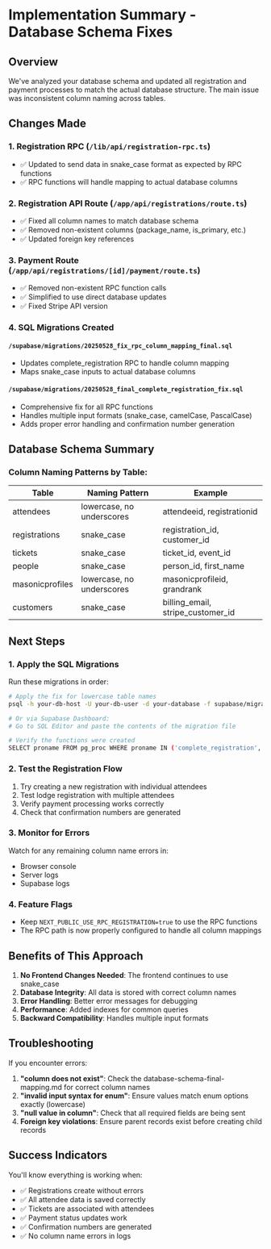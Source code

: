 # Implementation Summary - Database Schema Fixes

## Overview
We've analyzed your database schema and updated all registration and payment processes to match the actual database structure. The main issue was inconsistent column naming across tables.

## Changes Made

### 1. Registration RPC (`/lib/api/registration-rpc.ts`)
- ✅ Updated to send data in snake_case format as expected by RPC functions
- ✅ RPC functions will handle mapping to actual database columns

### 2. Registration API Route (`/app/api/registrations/route.ts`)
- ✅ Fixed all column names to match database schema
- ✅ Removed non-existent columns (package_name, is_primary, etc.)
- ✅ Updated foreign key references

### 3. Payment Route (`/app/api/registrations/[id]/payment/route.ts`)
- ✅ Removed non-existent RPC function calls
- ✅ Simplified to use direct database updates
- ✅ Fixed Stripe API version

### 4. SQL Migrations Created

#### `/supabase/migrations/20250528_fix_rpc_column_mapping_final.sql`
- Updates complete_registration RPC to handle column mapping
- Maps snake_case inputs to actual database columns

#### `/supabase/migrations/20250528_final_complete_registration_fix.sql`
- Comprehensive fix for all RPC functions
- Handles multiple input formats (snake_case, camelCase, PascalCase)
- Adds proper error handling and confirmation number generation

## Database Schema Summary

### Column Naming Patterns by Table:

| Table | Naming Pattern | Example |
|-------|---------------|---------|
| attendees | lowercase, no underscores | attendeeid, registrationid |
| registrations | snake_case | registration_id, customer_id |
| tickets | snake_case | ticket_id, event_id |
| people | snake_case | person_id, first_name |
| masonicprofiles | lowercase, no underscores | masonicprofileid, grandrank |
| customers | snake_case | billing_email, stripe_customer_id |

## Next Steps

### 1. Apply the SQL Migrations
Run these migrations in order:
```bash
# Apply the fix for lowercase table names
psql -h your-db-host -U your-db-user -d your-database -f supabase/migrations/20250528_fix_registration_lowercase.sql

# Or via Supabase Dashboard:
# Go to SQL Editor and paste the contents of the migration file

# Verify the functions were created
SELECT proname FROM pg_proc WHERE proname IN ('complete_registration', 'update_payment_status_and_complete');
```

### 2. Test the Registration Flow
1. Try creating a new registration with individual attendees
2. Test lodge registration with multiple attendees
3. Verify payment processing works correctly
4. Check that confirmation numbers are generated

### 3. Monitor for Errors
Watch for any remaining column name errors in:
- Browser console
- Server logs
- Supabase logs

### 4. Feature Flags
- Keep `NEXT_PUBLIC_USE_RPC_REGISTRATION=true` to use the RPC functions
- The RPC path is now properly configured to handle all column mappings

## Benefits of This Approach

1. **No Frontend Changes Needed**: The frontend continues to use snake_case
2. **Database Integrity**: All data is stored with correct column names
3. **Error Handling**: Better error messages for debugging
4. **Performance**: Added indexes for common queries
5. **Backward Compatibility**: Handles multiple input formats

## Troubleshooting

If you encounter errors:

1. **"column does not exist"**: Check the database-schema-final-mapping.md for correct column names
2. **"invalid input syntax for enum"**: Ensure values match enum options exactly (lowercase)
3. **"null value in column"**: Check that all required fields are being sent
4. **Foreign key violations**: Ensure parent records exist before creating child records

## Success Indicators

You'll know everything is working when:
- ✅ Registrations create without errors
- ✅ All attendee data is saved correctly
- ✅ Tickets are associated with attendees
- ✅ Payment status updates work
- ✅ Confirmation numbers are generated
- ✅ No column name errors in logs